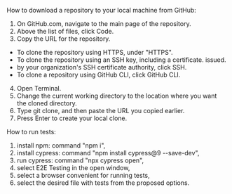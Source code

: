 How to download a repository to your local machine from GitHub:
1. On GitHub.com, navigate to the main page of the repository.
2. Above the list of files, click  Code.
3. Copy the URL for the repository.
- To clone the repository using HTTPS, under "HTTPS".
- To clone the repository using an SSH key, including a certificate. issued.
- by your organization's SSH certificate authority, click SSH.
- To clone a repository using GitHub CLI, click GitHub CLI.
4. Open Terminal.
5. Change the current working directory to the location where you want the cloned directory.
6. Type git clone, and then paste the URL you copied earlier.
7. Press Enter to create your local clone.

How to run tests:
1. install npm: command "npm i",
2. install cypress: command "npm install cypress@9 --save-dev",
3. run cypress: command "npx cypress open",
4. select E2E Testing in the open window,
5. select a browser convenient for running tests,
6. select the desired file with tests from the proposed options.